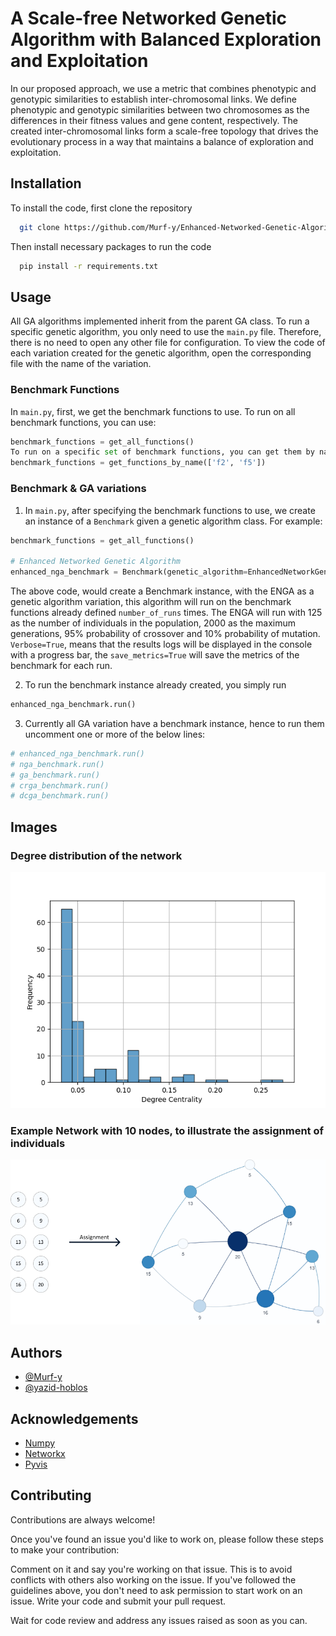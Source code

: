 
# A Scale-free Networked Genetic Algorithm with Balanced Exploration and Exploitation

In our proposed approach, we use a metric that combines phenotypic and genotypic similarities to establish inter-chromosomal links. We define phenotypic and genotypic similarities between two chromosomes as the differences in their fitness values and gene content, respectively. The created inter-chromosomal links form a scale-free topology that drives the evolutionary process in a way that maintains a balance of exploration and exploitation.

## Installation

To install the code, first clone the repository

```bash
  git clone https://github.com/Murf-y/Enhanced-Networked-Genetic-Algorithm
```

Then install necessary packages to run the code

```bash
  pip install -r requirements.txt
```

## Usage

All GA algorithms implemented inherit from the parent GA class. To run a specific genetic algorithm, you only need to use the `main.py` file. Therefore, there is no need to open any other file for configuration. To view the code of each variation created for the genetic algorithm, open the corresponding file with the name of the variation.

### Benchmark Functions

In `main.py`, first, we get the benchmark functions to use.
To run on all benchmark functions, you can use:

```python
benchmark_functions = get_all_functions()
To run on a specific set of benchmark functions, you can get them by name, for example:
benchmark_functions = get_functions_by_name(['f2', 'f5'])
```

### Benchmark & GA variations

1. In `main.py`, after specifying the benchmark functions to use, we create an instance of a `Benchmark` given a genetic algorithm class.
For example:

```py
benchmark_functions = get_all_functions()

# Enhanced Networked Genetic Algorithm
enhanced_nga_benchmark = Benchmark(genetic_algorithm=EnhancedNetworkGeneticAlgorithm, number_of_runs=1, benchmark_functions=benchmark_functions, number_of_generations=2000, population_size=125, number_elites=0, probability_crossover=0.95, probability_mutation=0.1, verbose=True, save_metrics=True)
```

The above code, would create a Benchmark instance, with the ENGA as a genetic algorithm variation, this algorithm will run on the benchmark functions already defined  `number_of_runs` times. The ENGA will run with 125 as the number of individuals in the population, 2000 as the maximum generations, 95% probability of crossover and 10% probability of mutation. `Verbose=True`, means that the results logs will be displayed in the console with a progress bar, the `save_metrics=True` will save the metrics of the benchmark for each run.

2. To run the benchmark instance already created, you simply run

```py
enhanced_nga_benchmark.run()
```

3. Currently all GA variation have a benchmark instance, hence to run them uncomment one or more of the below lines:

```py
# enhanced_nga_benchmark.run()
# nga_benchmark.run()
# ga_benchmark.run()
# crga_benchmark.run()
# dcga_benchmark.run()
```

## Images

### Degree distribution of the network

![Degree](./Images/Degree_distribution.png)

### Example Network with 10 nodes, to illustrate the assignment of individuals

![Assignment](./Images/Assignment.png)

## Authors

- [@Murf-y](https://github.com/Murf-y)
- [@yazid-hoblos](https://github.com/yazid-hoblos)

## Acknowledgements

- [Numpy](https://numpy.org/)
- [Networkx](https://networkx.org/)
- [Pyvis](https://github.com/WestHealth/pyvis)

## Contributing

Contributions are always welcome!

Once you've found an issue you'd like to work on, please follow these steps to make your contribution:

Comment on it and say you're working on that issue. This is to avoid conflicts with others also working on the issue. If you've followed the guidelines above, you don't need to ask permission to start work on an issue.
Write your code and submit your pull request.

Wait for code review and address any issues raised as soon as you can.
